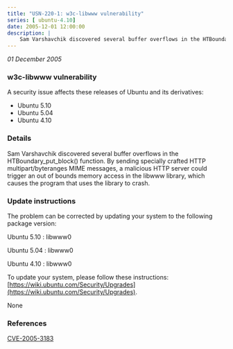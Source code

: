 ```yaml
---
title: "USN-220-1: w3c-libwww vulnerability"
series: [ ubuntu-4.10]
date: 2005-12-01 12:00:00
description: |
    Sam Varshavchik discovered several buffer overflows in the HTBoundary_put_block() function. By sending specially crafted HTTP multipart/byteranges MIME messages, a malicious HTTP server could trigger an out of bounds memory access in the libwww library, which causes the program that uses the library to crash.
--- 
```

 
 

*01 December 2005*

### w3c-libwww vulnerability

A security issue affects these releases of Ubuntu and its derivatives:

* Ubuntu 5.10
* Ubuntu 5.04
* Ubuntu 4.10

### Details

Sam Varshavchik discovered several buffer overflows in the HTBoundary_put_block() function. By sending specially crafted HTTP multipart/byteranges MIME messages, a malicious HTTP server could trigger an out of bounds memory access in the libwww library, which causes the program that uses the library to crash.

### Update instructions

The problem can be corrected by updating your system to the following package version:

Ubuntu 5.10
 : libwww0 

Ubuntu 5.04
 : libwww0 

Ubuntu 4.10
 : libwww0 

To update your system, please follow these instructions: [https://wiki.ubuntu.com/Security/Upgrades](https://wiki.ubuntu.com/Security/Upgrades).

None

### References

 
 [CVE-2005-3183](http://people.ubuntu.com/~ubuntu-security/cve/CVE-2005-3183)
 

